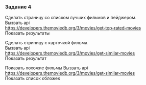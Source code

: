 ### Задание 4

Сделать страницу со списком лучших фильмов и пейджером.  
Вызвать api  
https://developers.themoviedb.org/3/movies/get-top-rated-movies  
Показать результаты  

Сделать стриницу с карточкой фильма.  
Вызвать api  
https://developers.themoviedb.org/3/movies/get-similar-movies  
Показать результат  

Показать похожие фильмы
Вызвать api
https://developers.themoviedb.org/3/movies/get-similar-movies  
Показать список обложек  
